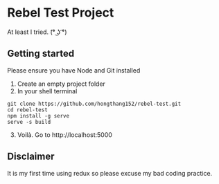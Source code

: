 # Rebel Test Project
At least I tried. (͡° ͜ʖ ͡°)



## Getting started
Please ensure you have Node and Git installed
1) Create an empty project folder
2) In your shell terminal
```
git clone https://github.com/hongthang152/rebel-test.git
cd rebel-test
npm install -g serve
serve -s build
```
3) Voilà. Go to http://localhost:5000

## Disclaimer
It is my first time using redux so please excuse my bad coding practice.
